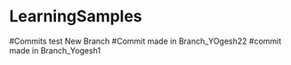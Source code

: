 # LearningSamples
#Commits test New Branch
#Commit made in Branch_YOgesh22
#commit made in Branch_Yogesh1
